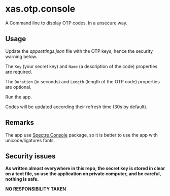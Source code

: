 # xas.otp.console

A Command line to display OTP codes. In a unsecure way.

## Usage

Update the _appsettings.json_ file with the OTP keys, hence the security warning below.

The `Key` (your secret key) and `Name` (a description of the code) properties are required.  

The `Duration` (in seconds) and `Length` (length of the OTP code) properties are optional.  

Run the app.  

Codes will be updated according their refresh time (30s by default).

## Remarks

The app use [Spectre Console]() package, so it is better to use the app with unicode/ligatures fonts.

## Security issues

__As written almost everywhere in this repo, the secret key is stored in clear on a text file, so use the application on private computer, and be careful, nothing is safe.__

__NO RESPONSIBILITY TAKEN__
